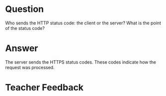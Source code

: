 # Question

Who sends the HTTP status code: the client or the server? What is the point of the status code?

# Answer

The server sends the HTTPS status codes. These codes indicate how the request was processed.

# Teacher Feedback
